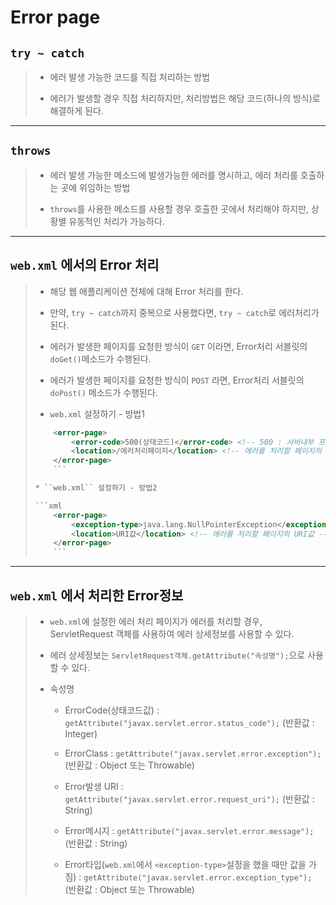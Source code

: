 # Error page

## ``try ~ catch``
>
>	* 에러 발생 가능한 코드를 직접 처리하는 방법
>
>	* 에러가 발생할 경우 직접 처리하지만, 처리방법은 해당 코드(하나의 방식)로 해결하게 된다.

---

## ``throws``
>
>	* 에러 발생 가능한 메소드에 발생가능한 에러를 명시하고, 에러 처리를 호출하는 곳에 위임하는 방법
>
>	* ``throws``를 사용한 메소드를 사용할 경우 호출한 곳에서 처리해야 하지만, 상황별 유동적인 처리가 가능하다.

---

## ``web.xml`` 에서의 Error 처리
>
>	* 해당 웹 애플리케이션 전체에 대해 Error 처리를 한다.
>
>	* 만약, ``try ~ catch``까지 중복으로 사용했다면, ``try ~ catch``로 에러처리가 된다.
>
>	* 에러가 발생한 페이지를 요청한 방식이 ``GET`` 이라면, Error처리 서블릿의 ``doGet()``메소드가 수행된다.
>
>	* 에러가 발생한 페이지를 요청한 방식이 ``POST`` 라면, Error처리 서블릿의 ``doPost()`` 메소드가 수행된다.
>
>	* ``web.xml`` 설정하기 - 방법1
>
>	```xml
>		<error-page>
>			<error-code>500(상태코드)</error-code> <!-- 500 : 서버내부 프로그램 에러 -->
>			<location>/에러처리페이지</location> <!-- 에러를 처리할 페이지의 URI값 -->
>		</error-page>
>		```
>
>	* ``web.xml`` 설정하기 - 방법2
>
>	```xml
>		<error-page>
>			<exception-type>java.lang.NullPointerException</exception-type> <!-- 에러 클래스 -->
>			<location>URI값</location> <!-- 에러를 처리할 페이지의 URI값 -->
>		</error-page>
>		```

---

## ``web.xml`` 에서 처리한 Error정보
>
>	* ``web.xml``에 설정한 에러 처리 페이지가 에러를 처리할 경우, ServletRequest 객체를 사용하여 에러 상세정보를 사용할 수 있다.
>
>	* 에러 상세정보는 ``ServletRequest객체.getAttribute("속성명");``으로 사용할 수 있다.
>
>	* 속성명
>
>		* ErrorCode(상태코드값) : ``getAttribute("javax.servlet.error.status_code");`` (반환값 : Integer)
>
>		* ErrorClass : ``getAttribute("javax.servlet.error.exception");`` (반환값 : Object 또는 Throwable)
>
>		* Error발생 URI : ``getAttribute("javax.servlet.error.request_uri");`` (반환값 : String)
>
>		* Error메시지 : ``getAttribute("javax.servlet.error.message");`` (반환값 : String)
>
>		* Error타입(``web.xml``에서 ``<exception-type>``설정을 했을 때만 값을 가짐) : ``getAttribute("javax.servlet.error.exception_type");`` (반환값 : Object 또는 Throwable)